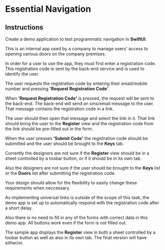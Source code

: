 # Essential Navigation

## Instructions

Create a demo application to test programmatic navigation in **SwiftUI**.

This is an internal app used by a company to manage users' access to opening various doors on the company premises.

In order for a user to use the app, they must first enter a registration code. This registration code is sent by the back-end service and is used to identify the user.

The user requests the registration code by entering their email/mobile number and pressing **'Request Registration Code'**.

When **'Request Registration Code'** is pressed, the request will be sent to the back-end. The back-end will send an sms/email message to the user. That message contains the registration code in a link.

The user should then open that message and select the link in it. That link should bring the user to the **Register** view and the registration code from the link should be pre-filled out in the form.

When the user presses **'Submit Code'** the registration code should be submitted and the user should be brought to the **Keys** tab.

Currently the designers are not sure if the **Register** view should be in a sheet controlled by a toobar button, or if it should be in its own tab.

Also the designers are not sure if the user should be brought to the **Keys** list or the **Doors** list after submitting the registration code.

Your design should allow for the flexibility to easily change these requirements when neccessary.

As implementing universal links is outside of the scope of this task, the demo app is set up to automatically respond with the registration code after a short delay.

Also there is no need to fill in any of the forms with correct data in this demo app. All buttons work even if the form is not filled out.

The sample app displays the **Register** view in both a sheet controlled by a toobar button as well as also in its own tab. The final version will have either/or.
